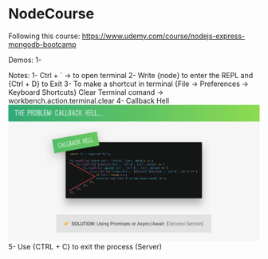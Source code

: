 # NodeCourse
Following this course: https://www.udemy.com/course/nodejs-express-mongodb-bootcamp

Demos:
    1- 

Notes:
    1- Ctrl + ` -> to open terminal
    2- Write {node} to enter the REPL and {Ctrl + D} to Exit
    3- To make a shortcut in terminal {File -> Preferences -> Keyboard Shortcuts} Clear Terminal comand -> workbench.action.terminal.clear
    4- Callback Hell ![alt text](image.png)
    5- Use {CTRL + C} to exit the process (Server)